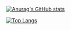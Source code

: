 [![Anurag's GitHub stats](https://github-readme-stats-seven-bice.vercel.app/api?username=SimoneCheng&show_icons=true&count_private=true)](https://github.com/anuraghazra/github-readme-stats)

[![Top Langs](https://github-readme-stats-seven-bice.vercel.app/api/top-langs/?username=SimoneCheng&layout=compact)](https://github.com/anuraghazra/github-readme-stats)
